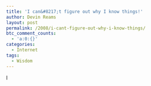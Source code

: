 ```yaml
---
title: 'I can&#8217;t figure out why I know things!'
author: Devin Reams
layout: post
permalink: /2008/i-cant-figure-out-why-i-know-things/
btc_comment_counts:
  - 'a:0:{}'
categories:
  - Internet
tags:
  - Wisdom
---
```

I